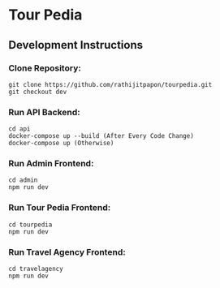 # Tour Pedia


## Development Instructions

### Clone Repository:
	git clone https://github.com/rathijitpapon/tourpedia.git
	git checkout dev
	
### Run API Backend:
	cd api
	docker-compose up --build (After Every Code Change)
	docker-compose up (Otherwise)
	
### Run Admin Frontend:
	cd admin
	npm run dev
	
### Run Tour Pedia Frontend:
	cd tourpedia
	npm run dev
	
### Run Travel Agency Frontend:
	cd travelagency
	npm run dev